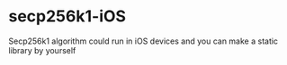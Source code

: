 # secp256k1-iOS

Secp256k1 algorithm could run in iOS devices and you can make a static library by yourself